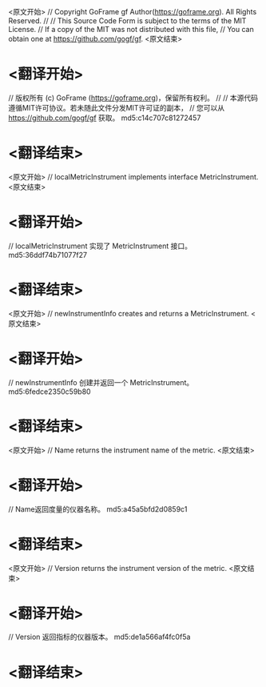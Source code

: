 
<原文开始>
// Copyright GoFrame gf Author(https://goframe.org). All Rights Reserved.
//
// This Source Code Form is subject to the terms of the MIT License.
// If a copy of the MIT was not distributed with this file,
// You can obtain one at https://github.com/gogf/gf.
<原文结束>

# <翻译开始>
// 版权所有 (c) GoFrame (https://goframe.org)，保留所有权利。
//
// 本源代码遵循MIT许可协议。若未随此文件分发MIT许可证的副本，
// 您可以从 https://github.com/gogf/gf 获取。 md5:c14c707c81272457
# <翻译结束>


<原文开始>
// localMetricInstrument implements interface MetricInstrument.
<原文结束>

# <翻译开始>
// localMetricInstrument 实现了 MetricInstrument 接口。 md5:36ddf74b71077f27
# <翻译结束>


<原文开始>
// newInstrumentInfo creates and returns a MetricInstrument.
<原文结束>

# <翻译开始>
// newInstrumentInfo 创建并返回一个 MetricInstrument。 md5:6fedce2350c59b80
# <翻译结束>


<原文开始>
// Name returns the instrument name of the metric.
<原文结束>

# <翻译开始>
// Name返回度量的仪器名称。 md5:a45a5bfd2d0859c1
# <翻译结束>


<原文开始>
// Version returns the instrument version of the metric.
<原文结束>

# <翻译开始>
// Version 返回指标的仪器版本。 md5:de1a566af4fc0f5a
# <翻译结束>

